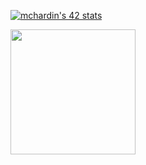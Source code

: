 [![mchardin's 42 stats](https://badge42.vercel.app/api/v2/cl5ryseae006809mcpqlyry45/stats?cursusId=21&coalitionId=46)](https://profile.intra.42.fr/users/mchardin)

<a href="https://www.codingame.com/profile/cfb72a7fdd966774b5f9bb136737fec90859363"><img width="200" src="https://img.shields.io/badge/Codingame-000000?logo=codingame&logoColor=F2BB13&color=F2BB13&labelColor=000000&style=for-the-badge&?logoWidth=2000" /></a>
<!--
[![](https://upload.wikimedia.org/wikipedia/fr/thumb/1/14/CodinGame_Logo.svg/512px-CodinGame_Logo.svg.png?20160726213433)](https://www.codingame.com/profile/cfb72a7fdd966774b5f9bb136737fec90859363)


<a href="https://www.codingame.com/profile/cfb72a7fdd966774b5f9bb136737fec90859363"><img height="200" width="300" fill="%23F2BB13" src="https://unpkg.com/simple-icons@v7/icons/codingame.svg" /></a>

**Mazoise/Mazoise** is a ✨ _special_ ✨ repository because its `README.md` (this file) appears on your GitHub profile.

Here are some ideas to get you started:

- 🔭 I’m currently working on ...
- 🌱 I’m currently learning ...
- 👯 I’m looking to collaborate on ...
- 🤔 I’m looking for help with ...
- 💬 Ask me about ...
- 📫 How to reach me: ...
- 😄 Pronouns: ...
- ⚡ Fun fact: ...
-->
